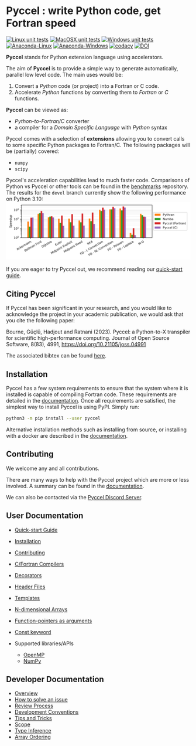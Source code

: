 # Pyccel : write Python code,  get Fortran speed

 [![Linux unit tests](https://github.com/pyccel/pyccel/actions/workflows/linux.yml/badge.svg?branch=devel&event=push)](https://github.com/pyccel/pyccel/actions/workflows/linux.yml) [![MacOSX unit tests](https://github.com/pyccel/pyccel/actions/workflows/macosx.yml/badge.svg?branch=devel&event=push)](https://github.com/pyccel/pyccel/actions/workflows/macosx.yml) [![Windows unit tests](https://github.com/pyccel/pyccel/actions/workflows/windows.yml/badge.svg?branch=devel&event=push)](https://github.com/pyccel/pyccel/actions/workflows/windows.yml) [![Anaconda-Linux](https://github.com/pyccel/pyccel/actions/workflows/anaconda_linux.yml/badge.svg?branch=devel&event=push)](https://github.com/pyccel/pyccel/actions/workflows/anaconda_linux.yml) [![Anaconda-Windows](https://github.com/pyccel/pyccel/actions/workflows/anaconda_windows.yml/badge.svg?branch=devel&event=push)](https://github.com/pyccel/pyccel/actions/workflows/anaconda_windows.yml) [![codacy](https://app.codacy.com/project/badge/Grade/9723f47b95db491886a0e78339bd4698)](https://www.codacy.com/gh/pyccel/pyccel?utm_source=github.com&utm_medium=referral&utm_content=pyccel/pyccel&utm_campaign=Badge_Grade) [![DOI](https://joss.theoj.org/papers/10.21105/joss.04991/status.svg)](https://doi.org/10.21105/joss.04991)

**Pyccel** stands for Python extension language using accelerators.

The aim of **Pyccel** is to provide a simple way to generate automatically, parallel low level code. The main uses would be:

1.  Convert a _Python_ code (or project) into a Fortran or C code.
2.  Accelerate _Python_ functions by converting them to _Fortran_ or _C_ functions.

**Pyccel** can be viewed as:

-   _Python-to-Fortran/C_ converter
-   a compiler for a _Domain Specific Language_ with _Python_ syntax

Pyccel comes with a selection of **extensions** allowing you to convert calls to some specific Python packages to Fortran/C. The following packages will be (partially) covered:

-   `numpy`
-   `scipy`

Pyccel's acceleration capabilities lead to much faster code. Comparisons of Python vs Pyccel or other tools can be found in the [benchmarks](https://github.com/pyccel/pyccel-benchmarks) repository.
The results for the `devel` branch currently show the following performance on Python 3.10:
![Pyccel execution times for devel branch](https://raw.githubusercontent.com/pyccel/pyccel-benchmarks/main/version_specific_results/devel_performance_310_execution.svg)

If you are eager to try Pyccel out, we recommend reading our [quick-start guide](https://github.com/pyccel/pyccel/blob/devel/docs/quickstart.md).

## Citing Pyccel

If Pyccel has been significant in your research, and you would like to acknowledge the project in your academic publication, we would ask that you cite the following paper:

Bourne, Güçlü, Hadjout and Ratnani (2023). Pyccel: a Python-to-X transpiler for scientific high-performance computing. Journal of Open Source Software, 8(83), 4991, https://doi.org/10.21105/joss.04991

The associated bibtex can be found [here](https://github.com/pyccel/pyccel/blob/devel/pyccel.bib).

## Installation

Pyccel has a few system requirements to ensure that the system where it is installed is capable of compiling Fortran code.
These requirements are detailed in the [documentation](https://github.com/pyccel/pyccel/blob/devel/docs/installation.md).
Once all requirements are satisfied, the simplest way to install Pyccel is using PyPI.
Simply run:

```sh
python3 -m pip install --user pyccel
```

Alternative installation methods such as installing from source, or installing with a docker are described in the [documentation](https://github.com/pyccel/pyccel/blob/devel/docs/installation.md).

## Contributing

We welcome any and all contributions.

There are many ways to help with the Pyccel project which are more or less involved.
A summary can be found in the [documentation](https://github.com/pyccel/pyccel/blob/devel/docs/CONTRIBUTING.md).

We can also be contacted via the [Pyccel Discord Server](https://discord.gg/2Q6hwjfFVb).

## User Documentation

-   [Quick-start Guide](https://github.com/pyccel/pyccel/blob/devel/docs/quickstart.md)

-   [Installation](https://github.com/pyccel/pyccel/blob/devel/docs/installation.md)

-   [Contributing](https://github.com/pyccel/pyccel/blob/devel/docs/CONTRIBUTING.md)

-   [C/Fortran Compilers](https://github.com/pyccel/pyccel/blob/devel/docs/compiler.md)

-   [Decorators](https://github.com/pyccel/pyccel/blob/devel/docs/decorators.md)

-   [Header Files](https://github.com/pyccel/pyccel/blob/devel/docs/header-files.md)

-   [Templates](https://github.com/pyccel/pyccel/blob/devel/docs/templates.md)

-   [N-dimensional Arrays](https://github.com/pyccel/pyccel/blob/devel/docs/ndarrays.md)

-   [Function-pointers as arguments](https://github.com/pyccel/pyccel/blob/devel/docs/function-pointers-as-arguments.md)

-   [Const keyword](https://github.com/pyccel/pyccel/blob/devel/docs/const_keyword.md)

-   Supported libraries/APIs
    -   [OpenMP](https://github.com/pyccel/pyccel/blob/devel/docs/openmp.md)
    -   [NumPy](https://github.com/pyccel/pyccel/blob/devel/docs/numpy-functions.md)

## Developer Documentation

-   [Overview](https://github.com/pyccel/pyccel/blob/devel/developer_docs/overview.md)
-   [How to solve an issue](https://github.com/pyccel/pyccel/blob/devel/developer_docs/how_to_solve_an_issue.md)
-   [Review Process](https://github.com/pyccel/pyccel/blob/devel/developer_docs/review_process.md)
-   [Development Conventions](https://github.com/pyccel/pyccel/blob/devel/developer_docs/development_conventions.md)
-   [Tips and Tricks](https://github.com/pyccel/pyccel/blob/devel/developer_docs/tips_and_tricks.md)
-   [Scope](https://github.com/pyccel/pyccel/blob/devel/developer_docs/scope.md)
-   [Type Inference](https://github.com/pyccel/pyccel/blob/devel/developer_docs/type_inference.md)
-   [Array Ordering](https://github.com/pyccel/pyccel/blob/devel/developer_docs/order_docs.md)

